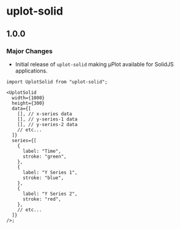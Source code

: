 # uplot-solid

## 1.0.0

### Major Changes

- Initial release of `uplot-solid` making μPlot available for SolidJS applications.

```tsx
import UplotSolid from "uplot-solid";

<UplotSolid
  width={1000}
  height={300}
  data={[
    [], // x-series data
    [], // y-series-1 data
    [], // y-series-2 data
    // etc...
  ]}
  series={[
    {
      label: "Time",
      stroke: "green",
    },
    {
      label: "Y Series 1",
      stroke: "blue",
    },
    {
      label: "Y Series 2",
      stroke: "red",
    },
    // etc...
  ]}
/>;
```
